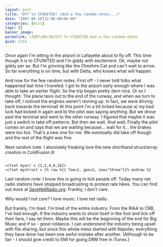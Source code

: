 ```yaml
---
layout: post
title: "Off to CFUNITED! (And a few random notes...)"
date: "2007-06-26T12:06:00+06:00"
categories: [misc]
tags: []
banner_image: 
permalink: /2007/06/26/Off-to-CFUNITED-And-a-few-random-notes
guid: 2152
---
```


Once again I'm sitting in the airport in Lafayette about to fly off. This time though it is to CFUNITED and I'm giddy with excitement. Ok, maybe not giddy per se. But I'm grinning like the Cheshire Cat and can't wait to arrive. So far everything is on time, but with Delta, who knows what will happen.

And now for the few random notes. First off - I never told folks what happened last time I traveled. I got to the airport early enough where I was able to take an earlier flight. So the trip began pretty darn nice. Or so I thought. The plane taxis out to the end of the runway, and when we turn to take off, I noticed the engines weren't revving up. In fact, we were driving back towards the terminal! At this point I'm a bit ticked because a) my bad luck had kicked in again and b) the pilot was saying anything. But we drove past the terminal and went to the <i>other</i> runway. I figured that maybe it was just a switch in take off patterns. But then we wait. And wait. Finally the pilot comes on and says that we are waiting because... wait for it... the brakes were too hot. That's a new one for me. We eventually did take off though and the rest of the flight was fine.

Next random note: I absolutely freaking love the new shorthand struct/array creation in ColdFusion 8:

<code>
&lt;cfset myarr = [1,2,4,8,16]&gt;
&lt;cfset mystruct = {% raw %}{ foo=1, goo=2, zoo="three"}{% endraw %}
</code>

Last random note: I know this is going to tick people off. Today many net radio stations have stopped broadcasting to protest rate hikes. You can find out more at <a href="http://www.savenetradio.org/">SaveNetRadio.org</a>. Frankly, I don't care.

Why would I not care? I love music. I love net radio. 

But frankly, I'm tired. I'm tired of the entire industry. From the RIAA to CRB, I've had enough. If the industry wants to shoot itself in the foot and tick off their fans, I say let them. Maybe this will be the beginning of the end for Big Music and if so - good riddance. I can understand the industry being upset with file sharing, but since this whole mess started with Napster, everything they have done has been one awful mistake after another. (Although to be fair - I should give credit to EMI for going DRM free in iTunes.)